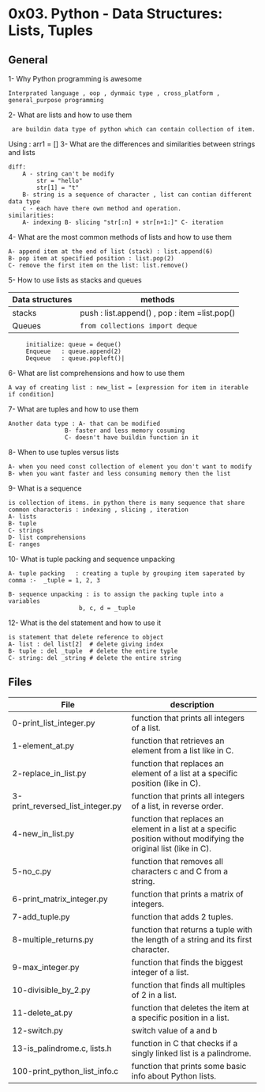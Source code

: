 # 0x03. Python - Data Structures: Lists, Tuples
## General

1- Why Python programming is awesome

    Interprated language , oop , dynmaic type , cross_platform , general_purpose programming 

2- What are lists and how to use them
    
     are buildin data type of python which can contain collection of item.
Using : arr1 = []
3- What are the differences and similarities between strings and lists

    diff:
        A - string can't be modify 
            str = "hello"
            str[1] = "t"
        B- string is a sequence of character , list can contian different data type
        c - each have there own method and operation.
    similarities:
        A- indexing B- slicing "str[:n] + str[n+1:]" C- iteration

4- What are the most common methods of lists and how to use them

    A- append item at the end of list (stack) : list.append(6)
    B- pop item at specified position : list.pop(2)
    C- remove the first item on the list: list.remove()

5- How to use lists as stacks and queues

| Data structures | methods |
|---|---|
|stacks|push : list.append() , pop  : item =list.pop()|
|Queues|`from collections import deque`
         initialize: queue = deque()
         Enqueue   : queue.append(2)
         Dequeue   : queue.popleft()|


6- What are list comprehensions and how to use them

    A way of creating list : new_list = [expression for item in iterable if condition]


7- What are tuples and how to use them

    Another data type : A- that can be modified
                    B- faster and less memory cosuming
                    C- doesn't have buildin function in it

8- When to use tuples versus lists

    A- when you need const collection of element you don't want to modify 
    B- when you want faster and less consuming memory then the list


9- What is a sequence

    is collection of items. in python there is many sequence that share common characteris : indexing , slicing , iteration
    A- lists
    B- tuple
    C- strings
    D- list comprehensions
    E- ranges

10- What is tuple packing and sequence unpacking 

    A- tuple packing   : creating a tuple by grouping item saperated by comma :-  _tuple = 1, 2, 3

    B- sequence unpacking : is to assign the packing tuple into a variables
                        b, c, d = _tuple

12- What is the del statement and how to use it

    is statement that delete reference to object
    A- list : del list[2]  # delete giving index
    B- tuple : del _tuple  # delete the entire typle
    C- string: del _string # delete the entire string

## Files
|File | description|
|---|---|
|0-print_list_integer.py| function that prints all integers of a list.|
|1-element_at.py| function that retrieves an element from a list like in C.|
|2-replace_in_list.py|function that replaces an element of a list at a specific position (like in C).|
|3-print_reversed_list_integer.py|function that prints all integers of a list, in reverse order.|
|4-new_in_list.py|function that replaces an element in a list at a specific position without modifying the original list (like in C).|
|5-no_c.py|function that removes all characters c and C from a string.|
|6-print_matrix_integer.py| function that prints a matrix of integers.|
|7-add_tuple.py| function that adds 2 tuples.|
|8-multiple_returns.py|  function that returns a tuple with the length of a string and its first character. |
|9-max_integer.py|  function that finds the biggest integer of a list.|
|10-divisible_by_2.py|  function that finds all multiples of 2 in a list.|
|11-delete_at.py|function that deletes the item at a specific position in a list.|
|12-switch.py|switch value of a and b|
|13-is_palindrome.c, lists.h| function in C that checks if a singly linked list is a palindrome.|
|100-print_python_list_info.c| function that prints some basic info about Python lists.|
